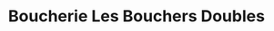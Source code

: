 ---
title: "Boucherie Les Bouchers Doubles"
url: /chazelles-sur-lyon/boucherie-les-bouchers-doubles/
shop: boucherie
---